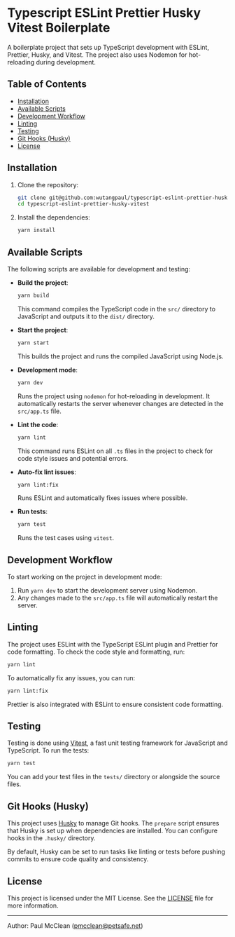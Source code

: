 # Typescript ESLint Prettier Husky Vitest Boilerplate

A boilerplate project that sets up TypeScript development with ESLint, Prettier, Husky, and Vitest. The project also uses Nodemon for hot-reloading during development.

## Table of Contents

- [Installation](#installation)
- [Available Scripts](#available-scripts)
- [Development Workflow](#development-workflow)
- [Linting](#linting)
- [Testing](#testing)
- [Git Hooks (Husky)](#git-hooks-husky)
- [License](#license)

## Installation

1. Clone the repository:

   ```bash
   git clone git@github.com:wutangpaul/typescript-eslint-prettier-husky-vitest.git
   cd typescript-eslint-prettier-husky-vitest
   ```

2. Install the dependencies:

   ```bash
   yarn install
   ```

## Available Scripts

The following scripts are available for development and testing:

- **Build the project**:

  ```bash
  yarn build
  ```

  This command compiles the TypeScript code in the `src/` directory to JavaScript and outputs it to the `dist/` directory.

- **Start the project**:

  ```bash
  yarn start
  ```

  This builds the project and runs the compiled JavaScript using Node.js.

- **Development mode**:

  ```bash
  yarn dev
  ```

  Runs the project using `nodemon` for hot-reloading in development. It automatically restarts the server whenever changes are detected in the `src/app.ts` file.

- **Lint the code**:

  ```bash
  yarn lint
  ```

  This command runs ESLint on all `.ts` files in the project to check for code style issues and potential errors.

- **Auto-fix lint issues**:

  ```bash
  yarn lint:fix
  ```

  Runs ESLint and automatically fixes issues where possible.

- **Run tests**:

  ```bash
  yarn test
  ```

  Runs the test cases using `vitest`.

## Development Workflow

To start working on the project in development mode:

1. Run `yarn dev` to start the development server using Nodemon.
2. Any changes made to the `src/app.ts` file will automatically restart the server.

## Linting

The project uses ESLint with the TypeScript ESLint plugin and Prettier for code formatting. To check the code style and formatting, run:

```bash
yarn lint
```

To automatically fix any issues, you can run:

```bash
yarn lint:fix
```

Prettier is also integrated with ESLint to ensure consistent code formatting.

## Testing

Testing is done using [Vitest](https://vitest.dev/), a fast unit testing framework for JavaScript and TypeScript. To run the tests:

```bash
yarn test
```

You can add your test files in the `tests/` directory or alongside the source files.

## Git Hooks (Husky)

This project uses [Husky](https://typicode.github.io/husky/#/) to manage Git hooks. The `prepare` script ensures that Husky is set up when dependencies are installed. You can configure hooks in the `.husky/` directory.

By default, Husky can be set to run tasks like linting or tests before pushing commits to ensure code quality and consistency.

## License

This project is licensed under the MIT License. See the [LICENSE](./LICENSE) file for more information.

---

Author: Paul McClean (<pmcclean@petsafe.net>)
